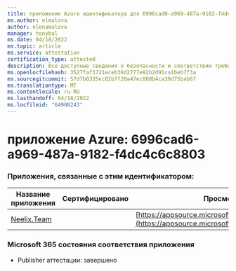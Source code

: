 ```yaml
---
title: приложение Azure идентификатора для 6996cad6-a969-487a-9182-f4dc4c6c8803
ms.author: elmalova
author: elenamalova
manager: tonybal
ms.date: 04/18/2022
ms.topic: article
ms.service: attestation
certification_type: attested
description: Все доступные сведения о безопасности и соответствии требованиям для 6996cad6-a969-487a-9182-f4dc4c6c8803.
ms.openlocfilehash: 3527faf3721eceb36d2777e92b2d91ca1beb7f3a
ms.sourcegitcommit: 57d7b0335ec02b7f20a47ec888b4ca39d75bab67
ms.translationtype: MT
ms.contentlocale: ru-RU
ms.lasthandoff: 04/18/2022
ms.locfileid: "64908243"
---
```

# <a name="azure-app-id-6996cad6-a969-487a-9182-f4dc4c6c8803"></a>приложение Azure: 6996cad6-a969-487a-9182-f4dc4c6c8803


### <a name="apps-associated-with-this-id"></a>Приложения, связанные с этим идентификатором:
| **Название приложения** | **Сертифицировано** | **Просмотр в AppSource** |
|--------------|---------------|-----------------------|
| [Neelix.Team](../forward/WA200003047.md) |  | [https://appsource.microsoft.com/product/office/WA200003047](https://appsource.microsoft.com/product/office/WA200003047) |

### <a name="microsoft-365-app-compliance-status"></a>Microsoft 365 состояния соответствия приложения
- Publisher аттестации: завершено
